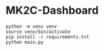 # MK2C-Dashboard

```
python -m venv venv
source venv/bin/activate
pip install -r requirements.txt
python main.py
```